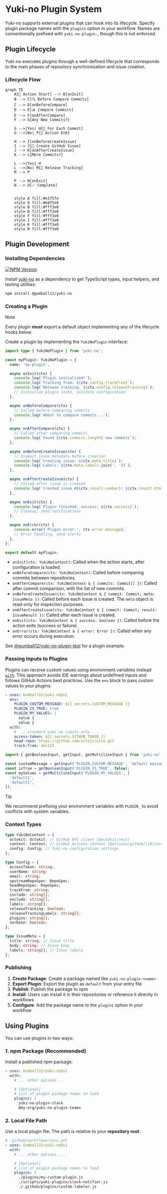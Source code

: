 # Yuki-no Plugin System

Yuki-no supports external plugins that can hook into its lifecycle. Specify plugin package names with the `plugins` option in your workflow. Names are conventionally prefixed with `yuki-no-plugin-`, though this is not enforced.

## Plugin Lifecycle

Yuki-no executes plugins through a well-defined lifecycle that corresponds to the main phases of repository synchronization and issue creation.

### Lifecycle Flow

```mermaid
graph TD
    A[🚀 Action Start] --> B[onInit]
    B --> C[🔍 Before Compare Commits]
    C --> D[onBeforeCompare]
    D --> E[📊 Compare Commits]
    E --> F[onAfterCompare]
    F --> G{Any New Commits?}

    G -->|Yes| H[📝 For Each Commit]
    G -->|No| P[🏁 Action End]

    H --> I[onBeforeCreateIssue]
    I --> J[🎫 Create GitHub Issue]
    J --> K[onAfterCreateIssue]
    K --> L{More Commits?}

    L -->|Yes| H
    L -->|No| M[🔄 Release Tracking]
    M --> P

    P --> N[onExit]
    N --> O[✅ Complete]


    style A fill:#e1f5fe
    style O fill:#e8f5e8
    style B fill:#fff3e0
    style D fill:#fff3e0
    style F fill:#fff3e0
    style I fill:#fff3e0
    style K fill:#fff3e0
    style N fill:#fff3e0
```

## Plugin Development

### Installing Dependencies

[![NPM Version](https://img.shields.io/npm/v/%40gumball12%2Fyuki-no?style=flat-square&label=yuki-no)](https://www.npmjs.com/package/@gumball12/yuki-no)

Install [yuki-no](https://www.npmjs.com/package/@gumball12/yuki-no) as a dependency to get TypeScript types, input helpers, and testing utilities:

```bash
npm install @gumball12/yuki-no
```

### Creating a Plugin

> [!NOTE]
> Every plugin **must** export a default object implementing any of the lifecycle hooks below.

Create a plugin by implementing the `YukiNoPlugin` interface:

```ts
import type { YukiNoPlugin } from 'yuki-no';

const myPlugin: YukiNoPlugin = {
  name: 'my-plugin',

  async onInit(ctx) {
    console.log('Plugin initialized!');
    console.log(`Tracking from: ${ctx.config.trackFrom}`);
    console.log(`Release tracking: ${ctx.config.releaseTracking}`);
    // Initialize plugin state, validate configuration
  },

  async onBeforeCompare(ctx) {
    // Called before comparing commits
    console.log('About to compare commits...');
  },

  async onAfterCompare(ctx) {
    // Called after comparing commits
    console.log(`Found ${ctx.commits.length} new commits`);
  },

  async onBeforeCreateIssue(ctx) {
    // Inspect issue metadata before creation
    console.log(`Creating issue: ${ctx.meta.title}`);
    console.log(`Labels: ${ctx.meta.labels.join(', ')}`);
  },

  async onAfterCreateIssue(ctx) {
    // Called after issue is created
    console.log(`Created issue #${ctx.result.number}: ${ctx.result.html_url}`);
  },

  async onExit(ctx) {
    console.log(`Plugin finished, success: ${ctx.success}`);
    // Cleanup, send notifications
  },

  async onError(ctx) {
    console.error('Plugin error:', ctx.error.message);
    // Error handling, send alerts
  },
};

export default myPlugin;
```

- `onInit(ctx: YukiNoContext)`: Called when the action starts, after configuration is loaded.
- `onBeforeCompare(ctx: YukiNoContext)`: Called before comparing commits between repositories.
- `onAfterCompare(ctx: YukiNoContext & { commits: Commit[] })`: Called after commit comparison, with the list of new commits.
- `onBeforeCreateIssue(ctx: YukiNoContext & { commit: Commit; meta: IssueMeta })`: Called before each issue is created. The `meta` object is read-only for inspection purposes.
- `onAfterCreateIssue(ctx: YukiNoContext & { commit: Commit; result: IssueResult })`: Called after each issue is created.
- `onExit(ctx: YukiNoContext & { success: boolean })`: Called before the action exits (success or failure).
- `onError(ctx: YukiNoContext & { error: Error })`: Called when any error occurs during execution.

See [@gumball12/yuki-no-plugin-test](https://github.com/Gumball12/yuki-no-plugin-test) for a plugin example.

### Passing Inputs to Plugins

Plugins can receive custom values using environment variables instead [`with`](https://docs.github.com/en/actions/reference/workflow-syntax-for-github-actions#jobsjob_idstepswith). This approach avoids IDE warnings about undefined inputs and follows GitHub Actions best practices. Use the `env` block to pass custom values to your plugins:

```yaml
- uses: Gumball12/yuki-no@v1
  env:
    PLUGIN_CUSTOM_MESSAGE: ${{ secrets.CUSTOM_MESSAGE }}
    PLUGIN_IS_TRUE: true
    PLUGIN_MY_VALUES: |
      value 1
      value 2
  with:
    # ... standard yuki-no inputs only ...
    access-token: ${{ secrets.GITHUB_TOKEN }}
    head-repo: https://github.com/vitejs/vite.git
    track-from: abc123
```

```ts
import { getBooleanInput, getInput, getMultilineInput } from 'yuki-no';

const customMessage = getInput('PLUGIN_CUSTOM_MESSAGE', 'default message'); // default value is optional
const isTrue = getBooleanInput('PLUGIN_IS_TRUE', false);
const myValues = getMultilineInput('PLUGIN_MY_VALUES', [
  'default1',
  'default2',
]);
```

> [!TIP]
> We recommend prefixing your environment variables with `PLUGIN_` to avoid conflicts with system variables.

### Context Types

```ts
type YukiNoContext = {
  octokit: Octokit; // GitHub API client (@octokit/rest)
  context: Context; // GitHub Actions context (@actions/github/lib/context)
  config: Config; // Yuki-no configuration settings
};

type Config = {
  accessToken: string;
  userName: string;
  email: string;
  upstreamRepoSpec: RepoSpec;
  headRepoSpec: RepoSpec;
  trackFrom: string;
  include: string[];
  exclude: string[];
  labels: string[];
  releaseTracking: boolean;
  releaseTrackingLabels: string[];
  plugins: string[];
  verbose: boolean;
};

type IssueMeta = {
  title: string; // Issue title
  body: string; // Issue body
  labels: string[]; // Issue labels
};
```

### Publishing

1. **Create Package**: Create a package named like `yuki-no-plugin-<name>`
2. **Export Plugin**: Export the plugin as `default` from your entry file
3. **Publish**: Publish the package to npm
4. **Install**: Users can install it in their repositories or reference it directly in workflows
5. **Configure**: Add the package name to the `plugins` option in your workflow

## Using Plugins

You can use plugins in two ways:

### 1. npm Package (Recommended)

Install a published npm package:

```yaml
- uses: Gumball12/yuki-no@v1
  with:
    # ... other options ...

    # [Optional]
    # List of plugin package names to load
    plugins: |
      yuki-no-plugin-slack
      @my-org/yuki-no-plugin-teams
```

### 2. Local File Path

Use a local plugin file. The path is relative to your **repository root**:

```yaml
# .github/workflows/sync.yml
- uses: Gumball12/yuki-no@v1
  with:
    # ... other options ...

    # [Optional]
    # List of plugin package names to load
    plugins: |
      ./plugins/my-custom-plugin.js
      ./scripts/yuki-plugins/slack-notifier.js
      ./.github/plugins/custom-labeler.js
```
